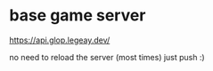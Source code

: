 # base game server

https://api.glop.legeay.dev/<br>
<p>no need to reload the server (most times) just push :)</p>
